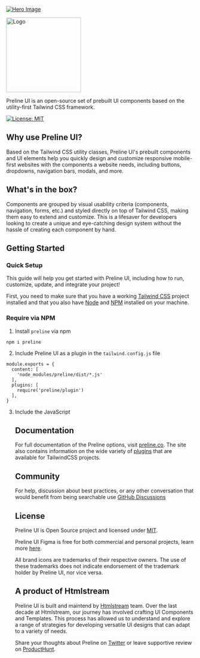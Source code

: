 [![Hero Image](https://preline.co/hero-image-2.jpg)](https://preline.co)

<a href="https://preline.co"><img src="https://preline.co/preline-logo.svg" alt="Logo" width="200" height="auto"></a>

Preline UI is an open-source set of prebuilt UI components based on the utility-first Tailwind CSS framework.

[![License: MIT](https://img.shields.io/badge/License-MIT-yellow.svg)](https://opensource.org/licenses/MIT)

## Why use Preline UI?

Based on the Tailwind CSS utility classes, Preline UI's prebuilt components and UI elements help you quickly design and
customize responsive mobile-first websites with the components a website needs, including buttons, dropdowns, navigation
bars, modals, and more.

## What's in the box?

Components are grouped by visual usability criteria (components, navigation, forms, etc.) and styled directly on top of
Tailwind CSS, making them easy to extend and customize. This is a lifesaver for developers looking to create a unique
and eye-catching design system without the hassle of creating each component by hand.

## Getting Started

### Quick Setup

This guide will help you get started with Preline UI, including how to run, customize, update, and integrate your
project!

First, you need to make sure that you have a working <a href="https://tailwindcss.com/">Tailwind CSS</a> project
installed and that you also have <a href="https://nodejs.org/en/">Node</a> and <a href="https://www.npmjs.com/">NPM</a>
installed on your machine.

### Require via NPM

1. Install <code>preline</code> via npm

<pre><code>npm i preline</code></pre>

2. Include Preline UI as a plugin in the <code>tailwind.config.js</code> file

<pre><code>module.exports = {
  content: [
    'node_modules/preline/dist/*.js'
  ],
  plugins: [
    require('preline/plugin')
  ],
}</code></pre>

3. Include the JavaScript <code><script></code> that powers the interactive elements near the end of your <code>
   &lt;body&gt;</code> tag:

<pre><code><script src="./node_modules/preline/dist/preline.js"></script></code></pre>

## Documentation

For full documentation of the Preline options, visit <a href="https://preline.co/">preline.co</a>. The site also
contains information on the wide variety of <a href="https://preline.co/plugins.html">plugins</a> that are available for
TailwindCSS projects.

## Community

For help, discussion about best practices, or any other conversation that would benefit from being searchable
use [GitHub Discussions](https://github.com/htmlstreamofficial/preline/discussions)

## License

Preline UI is Open Source project and licensed under [MIT](https://preline.co/docs/license.html).

Preline UI Figma is free for both commercial and personal projects, learn more [here](https://preline.co/license.html).

All brand icons are trademarks of their respective owners. The use of these trademarks does not indicate endorsement of
the trademark holder by Preline UI, nor vice versa.

## A product of Htmlstream

Preline UI is built and maintend by [Htmlstream](https://htmlstream.com) team. Over the last decade at Htmlstream, our
journey has involved crafting UI Components and Templates. This process has allowed us to understand and explore a range
of strategies for developing versatile UI designs that can adapt to a variety of needs.

Share your thoughts about Preline on [Twitter](https://twitter.com/prelineUI) or leave supportive review
on [ProductHunt](https://www.producthunt.com/products/preline-ui/reviews).

